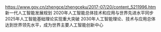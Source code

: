 


https://www.gov.cn/zhengce/zhengceku/2017-07/20/content_5211996.htm
新一代人工智能发展规划
2020年人工智能总体技术和应用与世界先进水平同步
2025年人工智能基础理论实现重大突破
2030年人工智能理论、技术与应用总体达到世界领先水平，成为世界主要人工智能创新中心